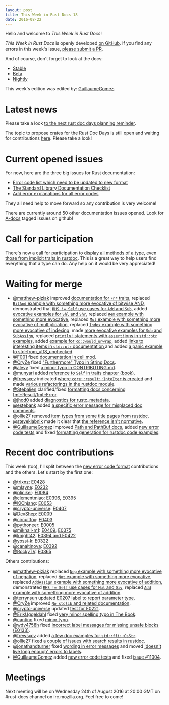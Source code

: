 ```yaml
---
layout: post
title: This Week in Rust Docs 18
date: 2016-08-22
---
```


Hello and welcome to *This Week in Rust Docs*!

*This Week in Rust Docs* is openly developed [on GitHub](https://github.com/GuillaumeGomez/this-week-in-rust-docs).
If you find any errors in this week's issue, [please submit a PR](https://github.com/GuillaumeGomez/this-week-in-rust-docs/pulls).

And of course, don't forget to look at the docs:

* [Stable](https://doc.rust-lang.org/)
* [Beta](http://doc.rust-lang.org/beta/)
* [Nightly](http://doc.rust-lang.org/nightly/)

This week's edition was edited by: [GuillaumeGomez](https://github.com/GuillaumeGomez).

# Latest news

Please take a look [to the next rust doc days planning reminder](https://users.rust-lang.org/t/reminder-planning-the-next-rust-doc-days/6901).

The topic to propose crates for the Rust Doc Days is still open and waiting for contributions [here](https://users.rust-lang.org/t/call-for-proposals-for-next-rust-doc-days-crates/6685). Please take a look!

# Current opened issues

For now, here are the three big issues for Rust documentation:

* [Error code list which need to be updated to new format](https://github.com/rust-lang/rust/issues/35233)
* [The Standard Library Documentation Checklist](https://github.com/rust-lang/rust/issues/29329)
* [Add error explanations for all error codes](https://github.com/rust-lang/rust/issues/32777)

They all need help to move forward so any contribution is very welcome!

There are currently around 50 other documentation issues opened. Look for [A-docs](https://github.com/rust-lang/rust/issues?q=is%3Aopen+is%3Aissue+label%3AA-docs) tagged issues on github!

# Call for participation

There's now a call for participation to [display all methods of a type, even those from implicit traits in rustdoc](https://github.com/rust-lang/rust/issues/33772). This is a great way to help users find everything that a type can do. Any help on it would be very appreciated!

# Waiting for merge

* [@matthew-piziak](https://github.com/matthew-piziak) improved [documentation for `Fn*` traits](https://github.com/rust-lang/rust/pull/35810), replaced [`BitAnd` example with something more evocative of bitwise AND](https://github.com/rust-lang/rust/pull/35809), demonstrated that [`RHS != Self` use cases for `Add` and `Sub`](https://github.com/rust-lang/rust/pull/35793), added [evocative examples for `Shl` and `Shr`](https://github.com/rust-lang/rust/pull/35863), replaced [`Rem` example with something more evocative](https://github.com/rust-lang/rust/pull/35861), replaced [`Mul` example with something more evocative of multiplication](https://github.com/rust-lang/rust/pull/35860), replaced [`Index` example with something more evocative of indexing](https://github.com/rust-lang/rust/pull/35864), made [more evocative examples for `Sub` and `SubAssign`](https://github.com/rust-lang/rust/pull/35876), replaced [`println!` statements with `assert!`ions in `std::ptr` examples](https://github.com/rust-lang/rust/pull/35878), added [example for `Rc::would_unwrap`](https://github.com/rust-lang/rust/pull/35881), added [links to interesting items in `std::ptr` documentation ](https://github.com/rust-lang/rust/pull/35880) and added [a panic example to std::from_utf8_unchecked](https://github.com/rust-lang/rust/pull/35890).
* [@F001](https://github.com/F001) fixed [documentation in cell mod](https://github.com/rust-lang/rust/pull/35895).
* [@CryZe](https://github.com/CryZe) fixed ["Furthermore" Typo in String Docs](https://github.com/rust-lang/rust/pull/35879).
* [@alevy](https://github.com/alevy) fixed [a minor typo in CONTRIBUTING.md](https://github.com/rust-lang/rust/pull/35889).
* [@munyari](https://github.com/munyari) added [reference to `Self` in traits chapter (book)](https://github.com/rust-lang/rust/pull/35891).
* [@frewsxcv](https://github.com/frewsxcv) indicated [where `core::result::IntoIter` is created](https://github.com/rust-lang/rust/pull/35845) and made [various refactorings in the rustdoc module](https://github.com/rust-lang/rust/pull/35867).
* [@Stebalien](https://github.com/Stebalien) clarified/fixed [formatting docs concerning fmt::Result/fmt::Error](https://github.com/rust-lang/rust/pull/35862).
* [@jhod0](https://github.com/jhod0) added [diagnostics for rustc_metadata](https://github.com/rust-lang/rust/pull/34970).
* [@estebank](https://github.com/estebank) added [a specific error message for misplaced doc comments](https://github.com/rust-lang/rust/pull/33922).
* [@ollie27](https://github.com/ollie27) removed [item types from some title pages from rustdoc](https://github.com/rust-lang/rust/pull/35003).
* [@steveklabnik](https://github.com/steveklabnik) made it clear that [the reference isn't normative](https://github.com/rust-lang/rust/pull/35102).
* [@GuillaumeGomez](https://github.com/GuillaumeGomez) improved [Path and PathBuf docs](https://github.com/rust-lang/rust/pull/35786), added [new error code tests](https://github.com/rust-lang/rust/pull/35824) and fixed [formatting generation for rustdoc code examples](https://github.com/rust-lang/rust/pull/35012).


# Recent doc contributions

This week (too), I'll split between the [new error code format](https://github.com/rust-lang/rust/issues/35233) contributions and the others. Let's start by the first one:

* [@trixnz](https://github.com/trixnz): [E0428](https://github.com/rust-lang/rust/pull/35831)
* [@mlayne](https://github.com/mlayne): [E0232](https://github.com/rust-lang/rust/pull/35812)
* [@pliniker](https://github.com/pliniker): [E0084](https://github.com/rust-lang/rust/pull/35804)
* [@clementmiao](https://github.com/clementmiao): [E0396](https://github.com/rust-lang/rust/pull/35780), [E0395](https://github.com/rust-lang/rust/pull/35778)
* [@KiChjang](https://github.com/KiChjang): [E0053](https://github.com/rust-lang/rust/pull/35765)
* [@crypto-universe](https://github.com/crypto-universe): [E0407](https://github.com/rust-lang/rust/pull/35756)
* [@DevShep](https://github.com/DevShep): [E0009](https://github.com/rust-lang/rust/pull/35744)
* [@circuitfox](https://github.com/circuitfox): [E0403](https://github.com/rust-lang/rust/pull/35739)
* [@pythoneer](https://github.com/pythoneer): [E0005](https://github.com/rust-lang/rust/pull/35731)
* [@mikhail-m1](https://github.com/mikhail-m1): [E0409](https://github.com/rust-lang/rust/pull/35726), [E0375](https://github.com/rust-lang/rust/pull/35686)
* [@knight42](https://github.com/knight42): [E0394 and E0422](https://github.com/rust-lang/rust/pull/35722)
* [@yossi-k](https://github.com/yossi-k): [E0322](https://github.com/rust-lang/rust/pull/35672)
* [@canaltinova](https://github.com/canaltinova): [E0392](https://github.com/rust-lang/rust/pull/35671)
* [@RockyTV](https://github.com/RockyTV): [E0365](https://github.com/rust-lang/rust/pull/35670)

Others contributions:

* [@matthew-piziak](https://github.com/matthew-piziak) replaced [`Neg` example with something more evocative of negation](https://github.com/rust-lang/rust/pull/35830), replaced [`Not` example with something more evocative](https://github.com/rust-lang/rust/pull/35827), replaced [`AddAssign` example with something more evocative of addition](https://github.com/rust-lang/rust/pull/35806), demonstrated [`RHS != Self` use cases for `Mul` and `Div`](https://github.com/rust-lang/rust/pull/35800), replaced [`Add` example with something more evocative of addition](https://github.com/rust-lang/rust/pull/35709).
* [@terrynsun](https://github.com/terrynsun) updated [E0207 label to report parameter type](https://github.com/rust-lang/rust/pull/35660).
* [@CryZe](https://github.com/CryZe) improved [`No stdlib` and related documentation](https://github.com/rust-lang/rust/pull/35663).
* [@crypto-universe](https://github.com/crypto-universe) updated [test for E0221](https://github.com/rust-lang/rust/pull/35770).
* [@ErikUggeldahl](https://github.com/ErikUggeldahl) fixed [very minor spelling typo in The Book](https://github.com/rust-lang/rust/pull/35781).
* [@cantino](https://github.com/cantino) fixed [minor typo](https://github.com/rust-lang/rust/pull/35794).
* [@wdv4758h](https://github.com/wdv4758h) fixed [incorrect label messages for missing unsafe blocks (E0133)](https://github.com/rust-lang/rust/pull/35818).
* [@frewsxcv](https://github.com/frewsxcv) added [a few doc examples for `std::ffi::OsStr`](https://github.com/rust-lang/rust/pull/35775).
* [@ollie27](https://github.com/ollie27) fixed [a couple of issues with search results in rustdoc](https://github.com/rust-lang/rust/pull/35655).
* [@jonathandturner](https://github.com/jonathandturner) fixed [wording in error messages](https://github.com/rust-lang/rust/pull/35839) and moved ['doesn't live long enough' errors to labels](https://github.com/rust-lang/rust/pull/35732).
* [@GuillaumeGomez](https://github.com/GuillaumeGomez) added [new error code tests](https://github.com/rust-lang/rust/pull/35680) and fixed [issue #11004](https://github.com/rust-lang/rust/pull/35749).

# Meetings

Next meeting will be on Wednesday 24th of August 2016 at 20:00 GMT on #rust-docs channel on irc.mozilla.org. Feel free to come!
